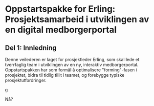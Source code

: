 # Oppstartspakke for Erling: Prosjektsamarbeid i utviklingen av en digital medborgerportal

## Del 1: Innledning
Denne veilederen er laget for prosjektleder Erling, som skal lede et tverrfaglig team i utviklingen av en ny, interaktiv medborgerportal. Oppstartspakken har som formål å optimalisere "forming"-fasen i prosjektet, bidra til tidlig tillit i teamet, og forebygge typiske prosjektutfordringer. 

g

Nå?
